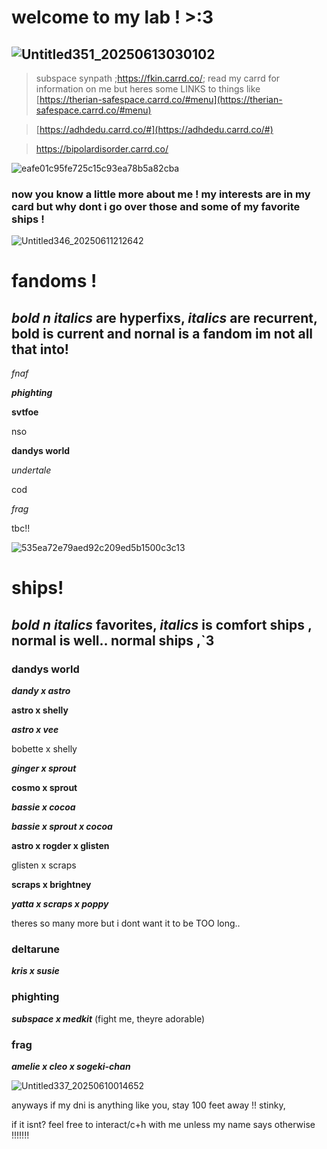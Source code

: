 # welcome to my lab ! >:3
## ![Untitled351_20250613030102](https://github.com/user-attachments/assets/f2812b70-e7c0-4da7-8389-ab039f7c32d0)


> subspace synpath ;https://fkin.carrd.co/;
read my carrd for information on me but heres some LINKS to things like
> [https://therian-safespace.carrd.co/#menu](https://therian-safespace.carrd.co/#menu)

> [https://adhdedu.carrd.co/#](https://adhdedu.carrd.co/#)

> https://bipolardisorder.carrd.co/

![eafe01c95fe725c15c93ea78b5a82cba](https://github.com/user-attachments/assets/51d56128-4c7d-4da0-b28c-dc38a11a0295)

### now you know a little more about me ! my interests are in my card but why dont i go over those and some of my favorite ships !


![Untitled346_20250611212642](https://github.com/user-attachments/assets/d1ebb4e2-054d-4ec0-a55b-7d7e6416341b)


# fandoms !
## ***bold n italics*** are hyperfixs, *italics* are recurrent, **bold** is current and nornal is a fandom im not all that into!

*fnaf*

 ***phighting***

 **svtfoe**

nso

 **dandys world**

 *undertale*

 cod

 *frag*

 tbc!!

![535ea72e79aed92c209ed5b1500c3c13](https://github.com/user-attachments/assets/6504d5e9-2956-42bf-a3d1-66103e82810e)


# ships!
## ***bold n italics*** favorites, *italics* is comfort ships , normal is well.. normal ships ,`3

### dandys world

***dandy x astro***

**astro x shelly**

***astro x vee***

bobette x shelly

***ginger x sprout***

**cosmo x sprout**

***bassie x cocoa***

***bassie x sprout x cocoa***

**astro x rogder x glisten**

glisten x scraps

**scraps x brightney**

***yatta x scraps x poppy***

theres so many more but i dont want it to be TOO long..

### deltarune
 ***kris x susie***


### phighting
***subspace x medkit*** (fight me, theyre adorable)

### frag 
***amelie x cleo x sogeki-chan***

![Untitled337_20250610014652](https://github.com/user-attachments/assets/aa589698-989b-4298-990e-ee834efbbfbe)


anyways if my dni is anything like you, stay 100 feet away !! stinky, 

if it isnt? feel free to interact/c+h with me unless my name says otherwise !!!!!!!

